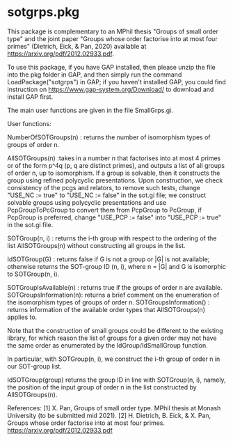 # sotgrps.pkg

This package is complementary to an MPhil thesis "Groups of small order type" and the joint paper "Groups whose order factorise into at most four primes" (Dietrich, Eick, & Pan, 2020) available at https://arxiv.org/pdf/2012.02933.pdf.

To use this package, if you have GAP installed, then please unzip the file into the pkg folder in GAP, and then simply run the command LoadPackage("sotgrps") in GAP; if you haven't installed GAP, you could find instruction on https://www.gap-system.org/Download/ to download and install GAP first.

The main user functions are given in the file SmallGrps.gi.

User functions:

NumberOfSOTGroups(n)   : returns the number of isomorphism types of groups of order n.

AllSOTGroups(n)        :takes in a number n that factorises into at most 4 primes or of the form p^4q (p, q are distinct primes), and outputs a list of all groups of order n, up to isomorphism. If a group is solvable, then it constructs the group using refined polycyclic presentations. Upon construction, we check consistency of the pcgs and relators, to remove such tests, change "USE_NC := true" to "USE_NC := false" in the sot.gi file; we construct solvable groups using polycyclic presentations and use PcpGroupToPcGroup to convert them from PcpGroup to PcGroup, if PcpGroup is preferred, change "USE_PCP := false" into "USE_PCP := true" in the sot.gi file.

SOTGroup(n, i)         : returns the i-th group with respect to the ordering of the list AllSOTGroups(n) without constructing all groups in the list.

IdSOTGroup(G)          : returns false if G is not a group or |G| is not available; otherwise returns the SOT-group ID (n, i), where n = |G| and G is isomorphic to SOTGroup(n, i).

SOTGroupIsAvailable(n) : returns true if the groups of order n are available.
SOTGroupsInformation(n): returns a brief comment on the enumeration of the isomorphism types of groups of order n.
SOTGroupsInformation() : returns information of the available order types that AllSOTGroups(n) applies to.


Note that the construction of small groups could be different to the existing library, for which reason the list of groups for a given order may not have the same order as enumerated by the IdGroup/IdSmallGroup function.

In particular, with SOTGroup(n, i), we construct the i-th group of order n in our SOT-group list.

IdSOTGroup(group) returns the group ID in line with SOTGroup(n, i), namely, the position of the input group of order n in the list constructed by AllSOTGroups(n).

References:
[1] X. Pan, Groups of small order type. MPhil thesis at Monash University (to be submitted mid 2021).
[2] H. Dietrich, B. Eick, & X. Pan, Groups whose order factorise into at most four primes. https://arxiv.org/pdf/2012.02933.pdf
